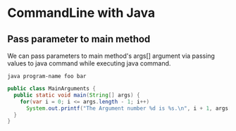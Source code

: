 # CommandLine with Java

## Pass parameter to main method

We can pass parameters to main method's args[] argument via passing values to java command while executing java command.

```text
java program-name foo bar
```

```java
public class MainArguments {
  public static void main(String[] args) {
    for(var i = 0; i <= args.length - 1; i++) 
      System.out.printf("The Argument number %d is %s.\n", i + 1, args[i]);
  }
}
```
